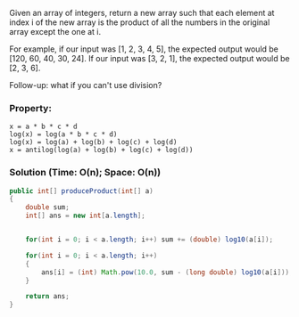 Given an array of integers, return a new array such that each element at index i
of the new array is the product of all the numbers in the original array except
the one at i.

For example, if our input was [1, 2, 3, 4, 5], the expected output would be
[120, 60, 40, 30, 24]. If our input was [3, 2, 1], the expected output would be
[2, 3, 6].

Follow-up: what if you can't use division?

### Property:
```
x = a * b * c * d
log(x) = log(a * b * c * d)
log(x) = log(a) + log(b) + log(c) + log(d)
x = antilog(log(a) + log(b) + log(c) + log(d))
```

### Solution (Time: O(n); Space: O(n))
```java
public int[] produceProduct(int[] a)
{
    double sum;
    int[] ans = new int[a.length];


    for(int i = 0; i < a.length; i++) sum += (double) log10(a[i]);

    for(int i = 0; i < a.length; i++) 
    {
        ans[i] = (int) Math.pow(10.0, sum - (long double) log10(a[i]));
    }

    return ans;
}
```
